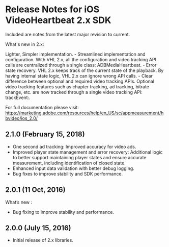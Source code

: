 # Release Notes for iOS VideoHeartbeat 2.x SDK

Included are notes from the latest major revision to current.

What's new in 2.x:

Lighter, Simpler implementation.
    - Streamlined implementation and configuration. With VHL 2.x, all the configuration and video tracking API calls are centralized through a single class: ADBMediaHeartbeat.
    - Error state recovery. VHL 2.x keeps track of the current state of the playback. By having internal state logic, VHL 2.x can ignore wrong API calls.
    - Clear difference between optional and required video tracking APIs. Optional video tracking features such as chapter tracking, ad tracking, bitrate change, etc. are now tracked through a single video tracking API: trackEvent:.

For full documentation please visit:
https://marketing.adobe.com/resources/help/en_US/sc/appmeasurement/hbvideo/ios_2.0/

## 2.1.0 (February 15, 2018)
- One second ad tracking: Improved accuracy for video ads.
- Improved player state management and error recovery: Additional logic to better support maintaining player states and ensure accurate measurement, including identification of closed state.
- Enhanced input data validation with better debug logging.
- Bug fixes to improve stability and SDK performance.

## 2.0.1 (11 Oct, 2016)
What’s new :
- Bug fixing to improve stability and performance.

## 2.0.0 (July 15, 2016)
- Initial release of 2.x libraries.
